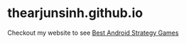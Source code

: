 # thearjunsinh.github.io

Checkout my website to see [Best Android Strategy Games](https://bestandroidstrategygames.com)
